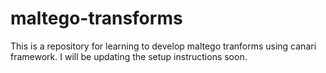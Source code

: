 # maltego-transforms
This is a repository for learning to develop maltego tranforms using canari framework. I will be updating the setup instructions soon.
